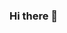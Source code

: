 ### Hi there 👋

<!--
**preccrepad/preccrepad** is a ✨ _special_ ✨ repository because its `README.md` (this file) appears on your GitHub profile.

Here are some ideas to get you started:

- 🔭 I’m currently working on CSP.
- 🌱 I’m currently learning Unity.
- 👯 I’m looking to collaborate on everything!
- 🤔 I’m looking for help with open projects.
- 💬 Ask me about whatever you want.
- 📫 How to reach me: preccrep@qq.com
- 😄 Pronouns: preccrep
- ⚡ Fun fact: emmmmmm,,.....
-->
